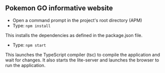 ## Pokemon GO informative website

- Open a command prompt in the project's root directory (APM)
- Type: `npm install`

This installs the dependencies as defined in the package.json file.
 - Type: `npm start`

This launches the TypeScript compiler (tsc) to compile the application and wait for changes. 
It also starts the lite-server and launches the browser to run the application.
